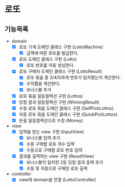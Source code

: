 # 로또
## 기능목록
- domain
  - [x] 로또 기계 도메인 클래스 구현 (LottoMachine)
    - [x] 금액에 따른 로또를 발급한다.
  - [x] 로또 도메인 클래스 구현 (Lotto)
    - [x] 로또 번호를 자동 생성한다.
  - [x] 로또 구매자 도메인 클래스 구현 (LottoResult)
    - [x] 로또 묶음 중 3/4/5/6개 번호가 일치했는지 계산한다.
    - [x] 수익률을 계산한다.
    - [x] 보너스볼 추가
  - [x] 로또 묶음 일등컬렉션 구현 (Lottos)
  - [x] 당첨 결과 일등컬렉션 구현 (WinningResult)
  - [x] 수동 로또 묶음 도메인 클래스 구현 (SelfPickLottos)
  - [x] 자동 로또 묶음 도메인 클래스 구현 (QuickPickLottos)
  - [x] 돈을 일등컬렉션으로 수정 (Money)
- view
  - [x] 입력을 받는 view 구현 (InputView)
    - [x] 보너스볼 입력 추가
    - [x] 수동 구매할 로또 개수 입력
    - [x] 수동으로 구매할 로또 번호 입력
  - [x] 결과를 출력하는 view 구현 (ResultView)
    - [x] 보너스볼이 일치한 2등 당첨 결과 출력 추가
    - [x] 수동 및 자동으로 구매한 로또 출력
- controller
  - [x] view와 domain을 연결 (LottoController)
